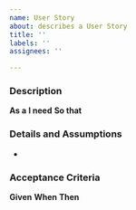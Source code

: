 ```yaml
---
name: User Story
about: describes a User Story
title: ''
labels: ''
assignees: ''

---
```


### Description
**As a** 
**I need** 
**So that** 
       
### Details and Assumptions
 - 
       
### Acceptance Criteria  
       
**Given** 
**When** 
**Then**

